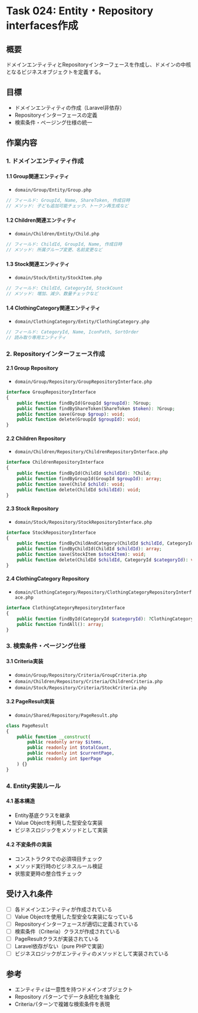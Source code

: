 # Task 024: Entity・Repository interfaces作成

## 概要
ドメインエンティティとRepositoryインターフェースを作成し、ドメインの中核となるビジネスオブジェクトを定義する。

## 目標
- ドメインエンティティの作成（Laravel非依存）
- Repositoryインターフェースの定義
- 検索条件・ページング仕様の統一

## 作業内容

### 1. ドメインエンティティ作成

#### 1.1 Group関連エンティティ
- `domain/Group/Entity/Group.php`
```php
// フィールド: GroupId, Name, ShareToken, 作成日時
// メソッド: 子ども追加可能チェック、トークン再生成など
```

#### 1.2 Children関連エンティティ
- `domain/Children/Entity/Child.php`
```php
// フィールド: ChildId, GroupId, Name, 作成日時
// メソッド: 所属グループ変更、名前変更など
```

#### 1.3 Stock関連エンティティ
- `domain/Stock/Entity/StockItem.php`
```php
// フィールド: ChildId, CategoryId, StockCount
// メソッド: 増加、減少、数量チェックなど
```

#### 1.4 ClothingCategory関連エンティティ
- `domain/ClothingCategory/Entity/ClothingCategory.php`
```php
// フィールド: CategoryId, Name, IconPath, SortOrder
// 読み取り専用エンティティ
```

### 2. Repositoryインターフェース作成

#### 2.1 Group Repository
- `domain/Group/Repository/GroupRepositoryInterface.php`
```php
interface GroupRepositoryInterface
{
    public function findById(GroupId $groupId): ?Group;
    public function findByShareToken(ShareToken $token): ?Group;
    public function save(Group $group): void;
    public function delete(GroupId $groupId): void;
}
```

#### 2.2 Children Repository  
- `domain/Children/Repository/ChildrenRepositoryInterface.php`
```php
interface ChildrenRepositoryInterface
{
    public function findById(ChildId $childId): ?Child;
    public function findByGroupId(GroupId $groupId): array;
    public function save(Child $child): void;
    public function delete(ChildId $childId): void;
}
```

#### 2.3 Stock Repository
- `domain/Stock/Repository/StockRepositoryInterface.php`
```php
interface StockRepositoryInterface
{
    public function findByChildAndCategory(ChildId $childId, CategoryId $categoryId): ?StockItem;
    public function findByChildId(ChildId $childId): array;
    public function save(StockItem $stockItem): void;
    public function delete(ChildId $childId, CategoryId $categoryId): void;
}
```

#### 2.4 ClothingCategory Repository
- `domain/ClothingCategory/Repository/ClothingCategoryRepositoryInterface.php`
```php
interface ClothingCategoryRepositoryInterface
{
    public function findById(CategoryId $categoryId): ?ClothingCategory;
    public function findAll(): array;
}
```

### 3. 検索条件・ページング仕様

#### 3.1 Criteria実装
- `domain/Group/Repository/Criteria/GroupCriteria.php`
- `domain/Children/Repository/Criteria/ChildrenCriteria.php`
- `domain/Stock/Repository/Criteria/StockCriteria.php`

#### 3.2 PageResult実装
- `domain/Shared/Repository/PageResult.php`
```php
class PageResult
{
    public function __construct(
        public readonly array $items,
        public readonly int $totalCount,
        public readonly int $currentPage,
        public readonly int $perPage
    ) {}
}
```

### 4. Entity実装ルール

#### 4.1 基本構造
- Entity基底クラスを継承
- Value Objectを利用した型安全な実装
- ビジネスロジックをメソッドとして実装

#### 4.2 不変条件の実装
- コンストラクタでの必須項目チェック
- メソッド実行時のビジネスルール検証
- 状態変更時の整合性チェック

## 受け入れ条件
- [ ] 各ドメインエンティティが作成されている
- [ ] Value Objectを使用した型安全な実装になっている
- [ ] Repositoryインターフェースが適切に定義されている
- [ ] 検索条件（Criteria）クラスが作成されている
- [ ] PageResultクラスが実装されている
- [ ] Laravel依存がない（pure PHPで実装）
- [ ] ビジネスロジックがエンティティのメソッドとして実装されている

## 参考
- エンティティは一意性を持つドメインオブジェクト
- Repository パターンでデータ永続化を抽象化
- Criteriaパターンで複雑な検索条件を表現